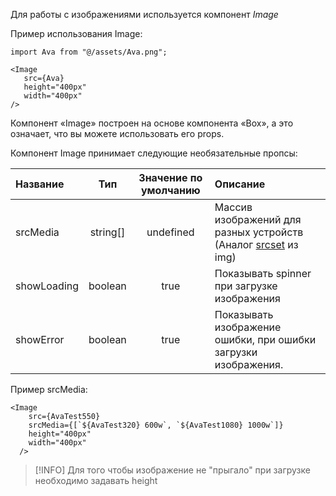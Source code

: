 Для работы с изображениями используется компонент _Image_

Пример использования Image:

```tsx
import Ava from "@/assets/Ava.png";

<Image
   src={Ava}
   height="400px"
   width="400px"
/>
```

Компонент «Image» построен на основе компонента «Box», а это означает, что вы можете использовать его props.

Компонент Image принимает следующие необязательные пропсы:

  
| Название    |   Тип    | Значение по умолчанию | Описание                                                                                                                                |
| :---------- | :------: | :-------------------: | :-------------------------------------------------------------------------------------------------------------------------------------- |
| srcMedia    | string[] |       undefined       | Массив изображений для разных устройств (Аналог [srcset](https://developer.mozilla.org/ru/docs/Web/API/HTMLImageElement/srcset) из img) |
| showLoading | boolean  |         true          | Показывать spinner при загрузке изображения                                                                                             |
| showError   | boolean  |         true          | Показывать изображение ошибки, при ошибки загрузки изображения.                                                                         |
Пример srcMedia:
```tsx
<Image
    src={AvaTest550}
    srcMedia={[`${AvaTest320} 600w`, `${AvaTest1080} 1000w`]}
    height="400px"
    width="400px"
  />
```

> [!INFO]
> Для того чтобы изображение не "прыгало" при загрузке необходимо задавать height